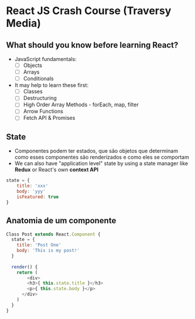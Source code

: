 # React JS Crash Course (Traversy Media)

## What should you know before learning React?

* JavaScript fundamentals:
  - [ ] Objects
  - [ ] Arrays
  - [ ] Conditionals
* It may help to learn these first:
  - [ ] Classes
  - [ ] Destructuring
  - [ ] High Order Array Methods - forEach, map, filter
  - [ ] Arrow Functions
  - [ ] Fetch API & Promises

## State

* Componentes podem ter estados, que são objetos que determinam como esses componentes são renderizados e como eles se comportam
* We can also have "application level" state by using a state manager like **Redux** or React's own **context API**

```javascript
state = {
	title: 'xxx'
	body: 'yyy'
	isFeatured: true
}
```

## Anatomia de um componente

```javascript
Class Post extends React.Component {
  state = {
    title: 'Post One'
    body: 'This is my post!'
  }
  
  render() {
    return (
    	<div>
      	<h3>{ this.state.title }</h3>
      	<p>{ this.state.body }</p>
      </div>
    )
  }
}
```

